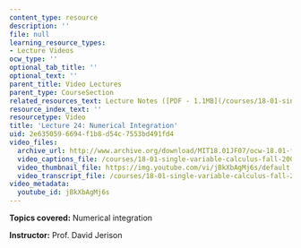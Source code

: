 ```yaml
---
content_type: resource
description: ''
file: null
learning_resource_types:
- Lecture Videos
ocw_type: ''
optional_tab_title: ''
optional_text: ''
parent_title: Video Lectures
parent_type: CourseSection
related_resources_text: Lecture Notes ([PDF - 1.1MB](/courses/18-01-single-variable-calculus-fall-2006/resources/lec24))
resource_index_text: ''
resourcetype: Video
title: 'Lecture 24: Numerical Integration'
uid: 2e635059-6694-f1b8-d54c-7553bd491fd4
video_files:
  archive_url: http://www.archive.org/download/MIT18.01JF07/ocw-18.01-f07-lec24_300k.mp4
  video_captions_file: /courses/18-01-single-variable-calculus-fall-2006/e08c762ec42c599b81574ce39c6d7333_jBkXbAgMj6s.vtt
  video_thumbnail_file: https://img.youtube.com/vi/jBkXbAgMj6s/default.jpg
  video_transcript_file: /courses/18-01-single-variable-calculus-fall-2006/9ce321dcca02e5149118e32b566aff44_jBkXbAgMj6s.pdf
video_metadata:
  youtube_id: jBkXbAgMj6s
---
```


**Topics covered:** Numerical integration

**Instructor:** Prof. David Jerison